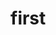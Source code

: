 <!-- .slide: data-background-image="images/mirantis-logo.svg" data-background-size="auto 90%" -->


# first
